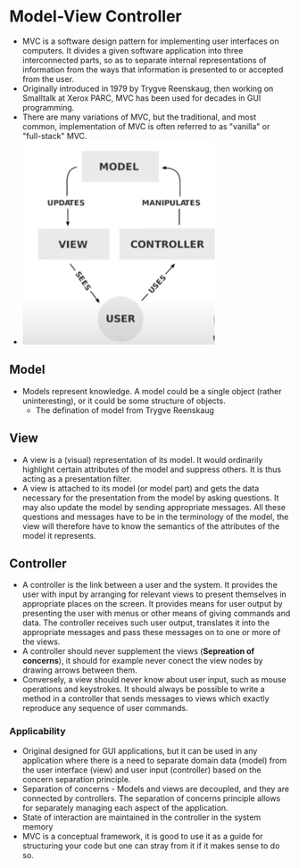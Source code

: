# Model-View Controller
- MVC is a software design pattern for implementing user interfaces on computers. It divides a given software application into three interconnected parts, so as to separate internal representations of information from the ways that information is presented to or accepted from the user.
- Originally introduced in 1979 by Trygve Reenskaug, then working on Smalltalk at Xerox PARC, MVC has been used for decades in GUI programming.
- There are many variations of MVC, but the traditional, and most common, implementation of MVC is often referred to as "vanilla" or "full-stack" MVC.
- ![MVC](images/3.png)

## Model
- Models represent knowledge. A model could be a single object (rather uninteresting), or it could be some structure of objects.
  - The defination of model from Trygve Reenskaug

## View
- A view is a (visual) representation of its model. It would ordinarily highlight certain attributes of the model and suppress others. It is thus acting as a presentation filter.
- A view is attached to its model (or model part) and gets the data necessary for the presentation from the model by asking questions. It may also update the model by sending appropriate messages. All these questions and messages have to be in the terminology of the model, the view will therefore have to know the semantics of the attributes of the model it represents.

## Controller
- A controller is the link between a user and the system. It provides the user with input by arranging for relevant views to present themselves in appropriate places on the screen. It provides means for user output by presenting the user with menus or other means of giving commands and data. The controller receives such user output, translates it into the appropriate messages and pass these messages on to one or more of the views.
- A controller should never supplement the views (**Sepreation of concerns**), it should for example never conect the view nodes by drawing arrows between them.
- Conversely, a view should never know about user input, such as mouse operations and keystrokes. It should always be possible to write a method in a controller that sends messages to views which exactly reproduce any sequence of user commands.

### Applicability
- Original designed for GUI applications, but it can be used in any application where there is a need to separate domain data (model) from the user interface (view) and user input (controller) based on the concern separation principle.
- Separation of concerns - Models and views are decoupled, and they are connected by controllers. The separation of concerns principle allows for separately managing each aspect of the application.
- State of interaction are maintained in the controller in the system memory
- MVC is a conceptual framework, it is good to use it as a guide for structuring your code but one can stray from it if it makes sense to do so.